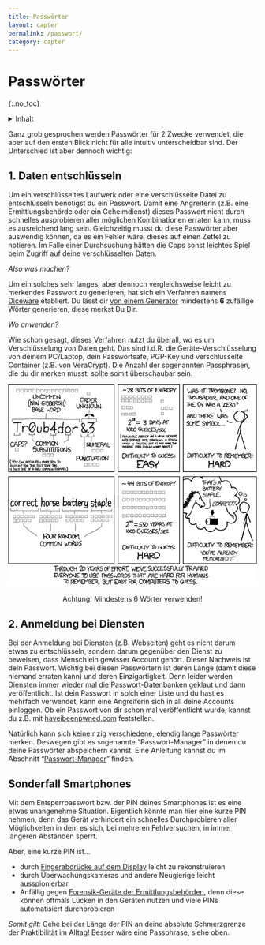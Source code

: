 ```yaml
---
title: Passwörter
layout: capter
permalink: /passwort/
category: capter
---
```

# Passwörter
{:.no_toc}

<details markdown="block">
  <summary>
    Inhalt
  </summary>
* TOC
{:toc}
</details>



Ganz grob gesprochen werden Passwörter für 2 Zwecke verwendet, die aber auf den ersten Blick nicht für alle intuitiv unterscheidbar sind. Der Unterschied ist aber dennoch wichtig: 

## 1. Daten entschlüsseln

Um ein verschlüsseltes Laufwerk oder eine verschlüsselte Datei zu entschlüsseln benötigst du ein Passwort.
Damit eine Angreiferin (z.B. eine Ermittlungsbehörde oder ein Geheimdienst) dieses Passwort nicht durch schnelles ausprobieren aller möglichen Kombinationen erraten kann, muss es ausreichend lang sein.
Gleichzeitig musst du diese Passwörter aber auswendig können, da es ein Fehler wäre, dieses auf einen Zettel zu notieren.
Im Falle einer Durchsuchung hätten die Cops sonst leichtes Spiel beim Zugriff auf deine verschlüsselten Daten. 

_Also was machen?_

Um ein solches sehr langes, aber dennoch vergleichsweise leicht zu merkendes Passwort zu generieren, hat sich ein Verfahren namens [Diceware](https://de.wikipedia.org/wiki/Diceware) etabliert.
Du lässt dir [von einem Generator](https://www.rempe.us/diceware/#german) mindestens __6__ zufällige Wörter generieren, diese merkst Du Dir.

_Wo anwenden?_

Wie schon gesagt, dieses Verfahren nutzt du überall, wo es um Verschlüsselung von Daten geht.
Das sind i.d.R. die Geräte-Verschlüsselung von deinem PC/Laptop, dein Passwortsafe, PGP-Key und verschlüsselte Container (z.B. von VeraCrypt).
Die Anzahl der sogenannten Passphrasen, die du dir merken musst, sollte somit überschaubar sein.

![xkcd password strength](../assets/posts/password_strength.png "https://xkcd.com/936/")
<p style="text-align: center">Achtung! Mindestens 6 Wörter verwenden!</p>

## 2. Anmeldung bei Diensten

Bei der Anmeldung bei Diensten (z.B. Webseiten) geht es nicht darum etwas zu entschlüsseln, sondern darum gegenüber den Dienst zu beweisen, dass Mensch ein gewisser Account gehört. Dieser Nachweis ist dein Passwort.
Wichtig bei diesen Passwörtern ist deren Länge (damit diese niemand erraten kann) und deren Einzigartigkeit.
Denn leider werden Diensten immer wieder mal die Passwort-Datenbanken geklaut und dann veröffentlicht.
Ist dein Passwort in solch einer Liste und du hast es mehrfach verwendet, kann eine Angreiferin sich in all deine Accounts einloggen.
Ob ein Passwort von dir schon mal veröffentlicht wurde, kannst du z.B. mit [haveibeenpwned.com](https://haveibeenpwned.com/) feststellen.

Natürlich kann sich keine:r zig verschiedene, elendig lange Passwörter merken.
Deswegen gibt es sogenannte “Passwort-Manager” in denen du deine Passwörter abspeichern kannst.
Eine Anleitung kannst du im Abschnitt “[Passwort-Manager](../passwort-manager/)” finden.

## Sonderfall Smartphones

Mit dem Entsperrpasswort bzw. der PIN deines Smartphones ist es eine etwas unangenehme Situation.
Eigentlich könnte man hier eine kurze PIN nehmen, denn das Gerät verhindert ein schnelles Durchprobieren aller Möglichkeiten in dem es sich, bei mehreren Fehlversuchen, in immer längeren Abständen sperrt.

Aber, eine kurze PIN ist...
 - durch [Fingerabdrücke auf dem Display](https://winfuture.de/news,57422.html) leicht zu rekonstruieren
 - durch Überwachungskameras und andere Neugierige leicht ausspionierbar
 - Anfällig gegen [Forensik-Geräte der Ermittlungsbehörden](https://www.cellebrite.com/de/), denn diese können oftmals Lücken in den Geräten nutzen und viele PINs automatisiert durchprobieren
 
 _Somit gilt:_ Gehe bei der Länge der PIN an deine absolute Schmerzgrenze der Praktibilität im Alltag! Besser wäre eine Passphrase, siehe oben.
